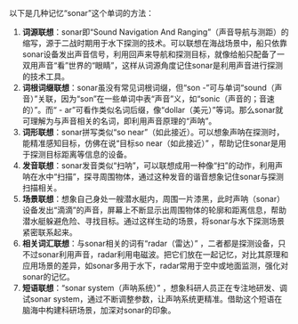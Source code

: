 以下是几种记忆“sonar”这个单词的方法：
1. **词源联想**：sonar即“Sound Navigation And Ranging”（声音导航与测距）的缩写，源于二战时期用于水下探测的技术。可以联想在海战场景中，船只依靠sonar设备发出声音信号，利用回声来导航和探测目标，就像给船只配备了一双用声音“看”世界的“眼睛”，这样从词源角度记住sonar是利用声音进行探测的技术工具。
2. **词根词缀联想**：sonar虽没有常见词根词缀，但“son -”可与单词“sound（声音）”关联，因为“son”在一些单词中表“声音”义，如“sonic（声音的；音速的）”。而“ - ar”可看作类似名词后缀，像“dollar（美元）”等词。那么sonar就可理解为与声音相关的名词，即利用声音原理的“声呐”。
3. **词形联想**：sonar拼写类似“so near”（如此接近）。可以想象声呐在探测时，能精准感知目标，仿佛在说“目标so near（如此接近）” ，帮助记住sonar是用于探测目标距离等信息的设备。
4. **发音联想**：sonar发音类似“扫呐”，可以联想成用一种像“扫”的动作，利用声呐在水中“扫描”，探寻周围物体，通过这种发音的谐音想象记住sonar与探测扫描相关。
5. **场景联想**：想象自己身处一艘潜水艇内，周围一片漆黑，此时声呐（sonar）设备发出“滴滴”的声音，屏幕上不断显示出周围物体的轮廓和距离信息，帮助潜水艇躲避危险、寻找目标。通过这样生动的场景，将sonar与水下探测场景紧密联系起来。
6. **相关词汇联想**：与sonar相关的词有“radar（雷达）” ，二者都是探测设备，只不过sonar利用声音，radar利用电磁波。把它们放在一起记忆，对比其原理和应用场景的差异，如sonar多用于水下，radar常用于空中或地面监测，强化对sonar的记忆。
7. **短语联想**：“sonar system（声呐系统）” ，想象科研人员正在专注地研发、调试sonar system，通过不断调整参数，让声呐系统更精准。借助这个短语在脑海中构建科研场景，加深对sonar的印象。 